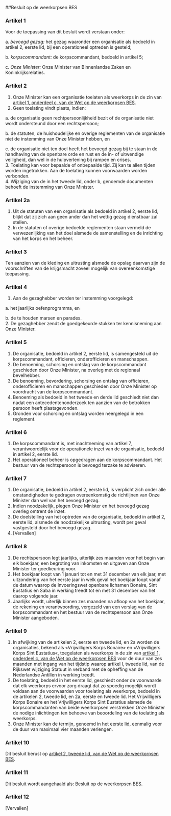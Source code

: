 <meta http-equiv='Content-Type' content='text/html; charset=utf-8' />

##Besluit op de weerkorpsen BES

### Artikel  1  

Voor de toepassing van dit besluit wordt verstaan onder: 

a.  *bevoegd gezag:* het gezag waaronder een organisatie als bedoeld in artikel 2, eerste lid, bij een operationeel optreden is gesteld;  

b.  *korpscommandant:* de korpscommandant, bedoeld in artikel 5;  

c.  *Onze Minister:* Onze Minister van Binnenlandse Zaken en Koninkrijksrelaties.   

### Artikel  2  

1.  Onze Minister kan een organisatie toelaten als weerkorps in de zin van [artikel 1, onderdeel c, van de Wet op de weerkorpsen BES](../../../../../../../wet-BES/wet/op/de/weerkorpsen/bes/BWBR0028240/README.md).   
2.  Geen toelating vindt plaats, indien: 

a. de organisatie geen rechtpersoonlijkheid bezit of de organisatie niet wordt ondersteund door een rechtspersoon;  

b. de statuten, de huishoudelijke en overige reglementen van de organisatie niet de instemming van Onze Minister hebben, en  

c. de organisatie niet ten doel heeft het bevoegd gezag bij te staan in de handhaving van de openbare orde en rust en de in- of uitwendige veiligheid, dan wel in de hulpverlening bij rampen en crises.     
3.  Toelating kan voor bepaalde of onbepaalde tijd. Zij kan te allen tijden worden ingetrokken. Aan de toelating kunnen voorwaarden worden verbonden.   
4.  Wijziging van de in het tweede lid, onder b, genoemde documenten behoeft de instemming van Onze Minister.  

### Artikel  2a  

1.  Uit de statuten van een organisatie als bedoeld in artikel 2, eerste lid, blijkt dat zij zich aan geen ander dan het wettig gezag dienstbaar zal stellen.   
2.  In de statuten of overige bedoelde reglementen staan vermeld de verwezenlijking van het doel alsmede de samenstelling en de inrichting van het korps en het beheer.  

### Artikel  3  

Ten aanzien van de kleding en uitrusting alsmede de opslag daarvan zijn de voorschriften van de krijgsmacht zoveel mogelijk van overeenkomstige toepassing. 

### Artikel  4  

1.  Aan de gezaghebber worden ter instemming voorgelegd: 

a. het jaarlijks oefenprogramma, en  

b. de te houden marsen en parades.     
2.  De gezaghebber zendt de goedgekeurde stukken ter kennisneming aan Onze Minister.  

### Artikel  5  

1.  De organisatie, bedoeld in artikel 2, eerste lid, is samengesteld uit de korpscommandant, officieren, onderofficieren en manschappen.   
2.  De benoeming, schorsing en ontslag van de korpscommandant geschieden door Onze Minister, na overleg met de regionaal bevelhebber.   
3.  De benoeming, bevordering, schorsing en ontslag van officieren, onderofficieren en manschappen geschieden door Onze Minister op voordracht van de korpscommandant.   
4.  Benoeming als bedoeld in het tweede en derde lid geschiedt niet dan nadat een antecedentenonderzoek ten aanzien van de betrokken persoon heeft plaatsgevonden.   
5.  Gronden voor schorsing en ontslag worden neergelegd in een reglement.  

### Artikel  6  

1.  De korpscommandant is, met inachtneming van artikel 7, verantwoordelijk voor de operationele inzet van de organisatie, bedoeld in artikel 2, eerste lid.   
2.  Het operationeel beheer is opgedragen aan de korpscommandant. Het bestuur van de rechtspersoon is bevoegd terzake te adviseren.  

### Artikel  7  

1.  De organisatie, bedoeld in artikel 2, eerste lid, is verplicht zich onder alle omstandigheden te gedragen overeenkomstig de richtlijnen van Onze Minister dan wel van het bevoegd gezag.   
2.  Indien noodzakelijk, plegen Onze Minister en het bevoegd gezag overleg omtrent de inzet.   
3.  De doelstelling van het optreden van de organisatie, bedoeld in artikel 2, eerste lid, alsmede de noodzakelijke uitrusting, wordt per geval vastgesteld door het bevoegd gezag.   
4.  [Vervallen]  

### Artikel  8  

1.  De rechtspersoon legt jaarlijks, uiterlijk zes maanden voor het begin van elk boekjaar, een begroting van inkomsten en uitgaven aan Onze Minister ter goedkeuring voor.   
2.  Het boekjaar loopt van 1 januari tot en met 31 december van elk jaar, met uitzondering van het eerste jaar in welk geval het boekjaar loopt vanaf de datum waarop de Invoeringswet openbare lichamen Bonaire, Sint Eustatius en Saba in werking treedt tot en met 31 december van het daarop volgende jaar.   
3.  Jaarlijks wordt, uiterlijk binnen zes maanden na afloop van het boekjaar, de rekening en verantwoording, vergezeld van een verslag van de korpscommandant en het bestuur van de rechtspersoon aan Onze Minister aangeboden.  

### Artikel  9  

1.  In afwijking van de artikelen 2, eerste en tweede lid, en 2a worden de organisaties, bekend als «Vrijwilligers Korps Bonaire» en «Vrijwilligers Korps Sint Eustatius«, toegelaten als weerkorps in de zin van [artikel 1, onderdeel c, van de Wet op de weerkorpsen BES](../../../../../../../wet-BES/wet/op/de/weerkorpsen/bes/BWBR0028240/README.md) voor de duur van zes maanden met ingang van het tijdstip waarop artikel I, tweede lid, van de Rijkswet wijziging Statuut in verband met de opheffing van de Nederlandse Antillen in werking treedt.   
2.  De toelating, bedoeld in het eerste lid, geschiedt onder de voorwaarde dat elk weerkorps ervoor zorg draagt dat zo spoedig mogelijk wordt voldaan aan de voorwaarden voor toelating als weerkorps, bedoeld in de artikelen 2, tweede lid, en 2a, eerste en tweede lid. Het Vrijwilligers Korps Bonaire en het Vrijwilligers Korps Sint Eustatius alsmede de korpscommandanten van beide weerkorpsen verstrekken Onze Minister de nodige inlichtingen ten behoeve van beoordeling van de toelating als weerkorps.   
3.  Onze Minister kan de termijn, genoemd in het eerste lid, eenmalig voor de duur van maximaal vier maanden verlengen.  

### Artikel  10  

Dit besluit berust op [artikel 2, tweede lid, van de Wet op de weerkorpsen BES](../../../../../../../wet-BES/wet/op/de/weerkorpsen/bes/BWBR0028240/README.md). 

### Artikel  11  

Dit besluit wordt aangehaald als: Besluit op de weerkorpsen BES. 

### Artikel  12  

[Vervallen] 
